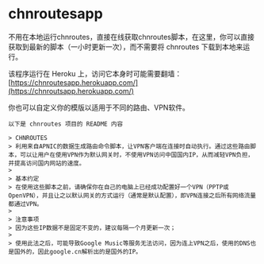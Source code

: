 chnroutesapp
============

不用在本地运行chnroutes，直接在线获取chnroutes脚本，在这里，你可以直接获取到最新的脚本（一小时更新一次），而不需要将 chnroutes 下载到本地来运行。

该程序运行在 Heroku 上，访问它本身时可能需要翻墙：[https://chnroutesapp.herokuapp.com/](https://chnroutsapp.herokuapp.com/)

你也可以自定义你的模版以适用于不同的路由、VPN软件。

```
以下是 chnroutes 项目的 README 内容

> CHNROUTES
> 利用来自APNIC的数据生成路由命令脚本，让VPN客户端在连接时自动执行。通过这些路由脚本，可以让用户在使用VPN作为默认网关时，不使用VPN访问中国国内IP，从而减轻VPN负担，并提高访问国内网站的速度。
>
> 基本约定
> 在使用这些脚本之前，请确保你在自己的电脑上已经成功配置好一个VPN（PPTP或OpenVPN），并且让之以默认网关的方式运行（通常是默认配置），即VPN连接之后所有网络流量都通过VPN。
> 
> 注意事项
> 因为这些IP数据不是固定不变的，建议每隔一个月更新一次；
> 
> 使用此法之后，可能导致Google Music等服务无法访问，因为连上VPN之后，使用的DNS也是国外的，因此google.cn解析出的是国外的IP。

```

